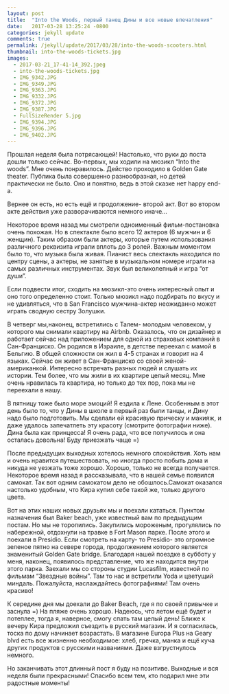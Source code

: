 ```yaml
---
layout: post
title:  "Into the Woods, первый танец Дины и все новые впечатления"
date:   2017-03-28 13:25:24 -0800
categories: jekyll update
comments: true
permalink: /jekyll/update/2017/03/28/into-the-woods-scooters.html
thumbnail: into-the-woods-tickets.jpg
images:
  - 2017-03-21_17-41-14_392.jpeg
  - into-the-woods-tickets.jpg
  - IMG_9342.JPG
  - IMG_9349.JPG
  - IMG_9363.JPG
  - IMG_9332.JPG
  - IMG_9372.JPG
  - IMG_9387.JPG
  - FullSizeRender 5.jpg
  - IMG_9394.JPG
  - IMG_9396.JPG
  - IMG_9402.JPG
---
```


Прошлая неделя была потрясающей! Настолько, что руки до поста дошли только сейчас.
Во-первых, мы ходили на мюзикл “Into the woods”. Мне очень понравилось. Действо проходило в Golden Gate theater. Публика была совершенно разнообразная, но детей практически не было. Оно и понятно, ведь в этой сказке нет happy end-а.
<!--separate-->
Вернее он есть, но есть ещё и продолжение- второй акт. Вот во втором акте действия уже разворачиваются немного иначе...

Некоторое время назад мы смотрели одноименный фильм-постановка очень похожая. Но в спектакле было всего 12 актеров (6 мужчин и 6 женщин).  Таким образом были актеры, которые путем использования различного реквизита играли вплоть до 3 ролей. Важным моментом было то, что музыка была живая. Пианист весь спектакль находился по центру сцены, а актеры, не занятые в музыкальном номере играли на самых различных инструментах. Звук был великолепный и игра “от души”.

Если подвести итог,  сходить на мюзикл-это очень интересный опыт и оно того определенно стоит. Только мюзикл надо подбирать по вкусу и не удивляться, что в San Francisco мужчина-актер неожиданно может играть сводную сестру Золушки.

В четверг мы,наконец, встретились с Талем- молодым человеком, у которого мы снимали квартиру на  Airbnb. Оказалось, что он дизайнер и работает сейчас над приложением для одной из страховых компаний в Сан-Франциско. Он родился в Израиле, в детстве переехал с мамой в Бельгию. В общей сложности он жил в 4-5 странах и говорит на 4 языках. Сейчас он живет в Сан-Франциско со своей женой-американкой.
Интересно встречать разных людей и слушать их истории. Тем более, что мы жили в их квартире целый месяц. Мне очень нравилась та квартира, но только до тех пор, пока мы не переехали в нашу.

В пятницу тоже было море эмоций! Я ездила к Лене. Особенным в этот день было то, что у Дины в школе в первый раз были танцы, и Дину надо было подготовить. Мы сделали ей красивую прическу и макияж, и даже удалось запечатлеть эту красоту (смотрите фотографии ниже). Дина была как принцесса! Я очень рада, что все получилось и она осталась довольна! Буду приезжать чаще =)

После предыдущих выходных хотелось немного спокойствия. Хоть нам и очень нравится путешествовать, но иногда просто побыть дома и никуда не уезжать тоже хорошо. Хорошо, только не всегда получается.
Некоторое время назад я рассказывала, что в нашей семье появился самокат. Так вот одним самокатом дело не обошлось.Самокат оказался настолько удобным, что Кира купил себе такой же, только другого цвета.

Вот на этих наших новых друзьях мы и поехали кататься. Пунктом назначения был Baker beach, уже известный вам по предыдущим постам. Но мы не торопились. Закупились мороженым, прогулялись по набережной, отдохнули на травке в Fort Mason парке. После этого и поехали в Presidio. Если смотреть на карту- то Presidio- это огромное зеленое пятно на севере города, продолжением которого является знаменитый Golden Gate bridge. Благодаря нашей поездке в субботу у меня, наконец, появилось представление, что же находится внутри этого парка. Заехали мы со стороны студии Lucasfilm, известной по фильмам “Звездные войны”.  Там то нас и встретили Yoda и цветущий миндаль. Пожалуйста, наслаждайтесь фотографиями! Там очень красиво!

К середине дня мы доехали до Baker Beach, где я по своей привычке и заснула =) На пляже очень хорошо. Надеюсь, что летом ещё будет и потеплее, тогда я, наверное, смогу спать там целый день! Ближе к вечеру Кира предложил съездить в русский магазин. И я согласилась, тоска по дому начинает возрастать. В магазине Europa Plus на Geary blvd есть все жизненно необходимое: хлеб, гречка, манка и ещё куча других продуктов с русскими названиями. Даже взгрустнулось немного.

Но заканчивать этот длинный пост я буду на позитиве. Выходные и вся неделя были прекрасными! Спасибо всем тем, кто подарил мне эти радостные моменты!